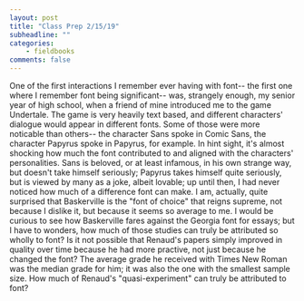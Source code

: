 ```yaml
---
layout: post
title: "Class Prep 2/15/19"
subheadline: ""
categories:
    - fieldbooks
comments: false
---
```

One of the first interactions I remember ever having with font-- the first one where I remember font being significant-- was, strangely enough, my senior year of high school, when a friend of mine introduced me to the game Undertale. The game is very heavily text based, and different characters' dialogue would appear in different fonts. Some of those were more noticable than others-- the character Sans spoke in Comic Sans, the character  Papyrus spoke in Papyrus, for example. In hint sight, it's almost shocking how much the font contributed to and aligned with the characters' personalities. Sans is beloved, or at least infamous, in his own strange way, but doesn't take himself seriously; Papyrus takes himself quite seriously, but is viewed by many as a joke, albeit lovable; up until then, I had never noticed how much of a difference font can make. I am, actually, quite surprised that Baskerville is the "font of choice" that reigns supreme, not because I dislike it, but because it seems so average to me. I would be curious to see how Baskerville fares against the Georgia font for essays; but I have to wonders, how much of those studies can truly be attributed so wholly to font? Is it not possible that Renaud's papers simply improved in quality over time because he had more practive, not just because he changed the font? The average grade he received with Times New Roman was the median grade for him; it was also the one with the smallest sample size. How much of Renaud's "quasi-experiment" can truly be attributed to font?